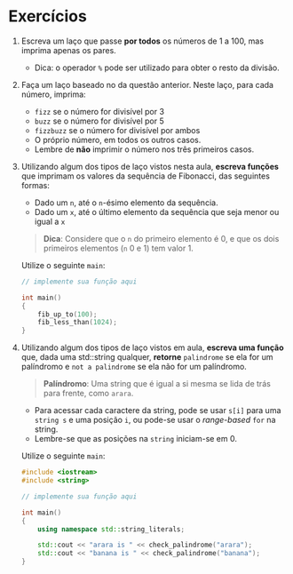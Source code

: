 Exercícios
==========


1. Escreva um laço que passe **por todos** os números de 1 a 100,
   mas imprima apenas os pares.
    - Dica: o operador `%` pode ser utilizado para obter o resto da divisão.

2. Faça um laço baseado no da questão anterior. Neste laço, para cada número,
   imprima:
    * `fizz` se o número for divisível por 3
    * `buzz` se o número for divisível por 5
    * `fizzbuzz` se o número for divisível por ambos
    * O próprio número, em todos os outros casos.
    * Lembre de **não** imprimir o número nos três primeiros casos.

3. Utilizando algum dos tipos de laço vistos nesta aula, **escreva funções** que
   imprimam os valores da sequência de Fibonacci, das seguintes formas:
    * Dado um `n`, até o `n`-ésimo elemento da sequência.
    * Dado um `x`, até o último elemento da sequência que seja menor ou igual
      a `x`

    > **Dica**: Considere que o `n` do primeiro elemento é 0, e que os
     dois primeiros elementos (`n` 0 e 1) tem valor 1.

    Utilize o seguinte `main`:

    ```cpp
    // implemente sua função aqui

    int main()
    {
        fib_up_to(100);
        fib_less_than(1024);
    }
    ```

4. Utilizando algum dos tipos de laço vistos em aula, **escreva uma função**
   que, dada uma std::string qualquer, **retorne** `palindrome` se ela for
   um palíndromo e `not a palindrome` se ela não for um palíndromo.

    > **Palíndromo**: Uma string que é igual a si mesma se lida de trás para
      frente, como `arara`.

    * Para acessar cada caractere da string, pode se usar `s[i]` para uma
      `string s` e uma posição `i`, ou pode-se usar o _range-based_ `for` na
      string.
    * Lembre-se que as posições na `string` iniciam-se em 0.

    Utilize o seguinte `main`:

    ```cpp
    #include <iostream>
    #include <string>

    // implemente sua função aqui

    int main()
    {
        using namespace std::string_literals;

        std::cout << "arara is " << check_palindrome("arara");
        std::cout << "banana is " << check_palindrome("banana");
    }
    ```
